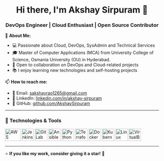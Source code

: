 <h1 align="center">Hi there, I'm Akshay Sirpuram 👋</h1>  
<h3 align="center">DevOps Engineer | Cloud Enthusiast | Open Source Contributor</h3>  

🔭 **About Me:**  
- 💻 Passionate about Cloud, DevOps, SysAdmin and Technical Services  
- 🎓 Master of Computer Applications (MCA) from University College of Science, Osmania University (OU) in Hyderabad.
- 🚀 Open to collaboration on DevOps and Cloud-related projects  
- 📚 I enjoy learning new technologies and self-hosting projects  

📫 **How to reach me:**  
- 📩 Email: [sakshayrao1265@gmail.com](mailto:sakshayrao1265@gmail.com)  
- 💼 LinkedIn: [linkedin.com/in/akshay-sirpuram](https://linkedin.com/in/akshay-sirpuram)  
- 🐙 GitHub: [github.com/AkshaySirpuram](https://github.com/AkshaySirpuram)  

---

### 🚀 Technologies & Tools  


<p align="left">
  <img src="https://upload.wikimedia.org/wikipedia/commons/9/93/Amazon_Web_Services_Logo.svg" alt="AWS" width="50" height="40"/>  
  <img src="https://cdn.jsdelivr.net/gh/devicons/devicon/icons/jenkins/jenkins-original.svg" alt="Jenkins" width="40" height="40"/>  
  <img src="https://cdn.jsdelivr.net/gh/devicons/devicon/icons/gitlab/gitlab-original.svg" alt="GitLab" width="40" height="40"/>  
  <img src="https://cdn.jsdelivr.net/gh/devicons/devicon/icons/ansible/ansible-original.svg" alt="Ansible" width="40" height="40"/>  
  <img src="https://cdn.jsdelivr.net/gh/devicons/devicon/icons/python/python-original.svg" alt="Python" width="40" height="40"/>  
  <img src="https://cdn.jsdelivr.net/gh/devicons/devicon/icons/terraform/terraform-original.svg" alt="Terraform" width="40" height="40"/>  
  <img src="https://cdn.jsdelivr.net/gh/devicons/devicon/icons/docker/docker-original.svg" alt="Docker" width="40" height="40"/>  
  <img src="https://cdn.jsdelivr.net/gh/devicons/devicon/icons/kubernetes/kubernetes-plain.svg" alt="Kubernetes" width="40" height="40"/>  
  <img src="https://cdn.jsdelivr.net/gh/devicons/devicon/icons/linux/linux-original.svg" alt="Linux" width="40" height="40"/>  
  <img src="https://upload.wikimedia.org/wikipedia/commons/d/d5/Virtualbox_logo.png" alt="VirtualBox" width="40" height="40"/>  
</p>




---


⭐ **If you like my work, consider giving it a star!** 🌟  
